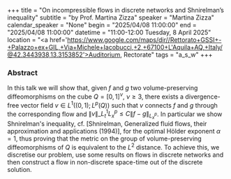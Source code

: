 +++
title = "On incompressible flows in discrete networks and Shnirelman’s inequality"
subtitle = "by Prof. Martina Zizza"
speaker = "Martina Zizza"
calendar_speaker = "None"
begin = "2025/04/08  11:00:00"
end = "2025/04/08  11:00:00"
datetime = "11:00-12:00 Tuesday, 8 April 2025"
location = "<a href='https://www.google.com/maps/dir//Rettorato+GSSI+-+Palazzo+ex+GIL,+Via+Michele+Iacobucci,+2,+67100+L'Aquila+AQ,+Italy/@42.3443938,13.3153852'>Auditorium, Rectorate</a>"
tags = "a_s_w"
+++

### Abstract
In this talk we will show that, given $f$ and $g$ two volume-preserving diffeomorphisms on the cube $Q=[0,1]^\nu$, $\nu\geq 3$, there exists a divergence-free vector field $v\in L^1((0,1);L^p(Q))$ such that $v$ connects $f$ and $g$  through the corresponding flow and $\|v\|\_{L^1_t L^p_x}\leq C\|f-g\|_{L^p_x}$. In particular we show Shnirelman's inequality, cf. \[Shnirelman, Generalized fluid flows, their approximation and applications (1994)\], for the optimal Hölder exponent $\alpha=1$, thus proving that the metric on the group of volume-preserving diffeomorphisms of $Q$ is equivalent to the $L^2$ distance. To achieve this, we discretise our problem, use some results on flows in discrete networks and then construct a flow in non-discrete space-time out of the discrete solution.
